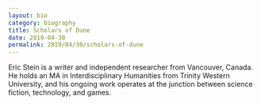 ```yaml
---
layout: bio
category: biography
title: Scholars of Dune
date: 2019-04-30
permalink: 2019/04/30/scholars-of-dune
---
```


Eric Stein is a writer and independent researcher from Vancouver, Canada. He holds an MA in Interdisciplinary Humanities from Trinity Western University, and his ongoing work operates at the junction between science fiction, technology, and games.
